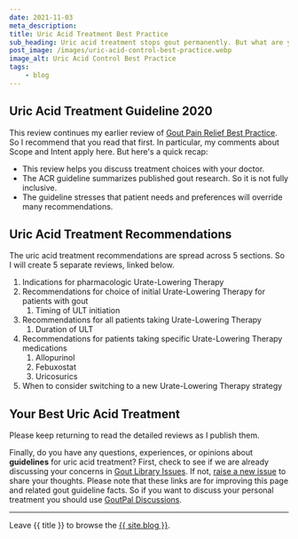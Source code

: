 ```yaml
---
date: 2021-11-03
meta_description: 
title: Uric Acid Treatment Best Practice
sub_heading: Uric acid treatment stops gout permanently. But what are your choices? See the best ways to control urate with your doctor.
post_image: /images/uric-acid-control-best-practice.webp
image_alt: Uric Acid Control Best Practice
tags:
    - blog
---
```


## Uric Acid Treatment Guideline 2020

This review continues my earlier review of <a href="/blog/gout-pain-relief-best-practice">Gout Pain Relief Best Practice</a>. So I recommend that you read that first. In particular, my comments about Scope and Intent apply here. But here's a quick recap:

- This review helps you discuss treatment choices with your doctor.
- The ACR guideline summarizes published gout research. So it is not fully inclusive.
- The guideline stresses that patient needs and preferences will override many recommendations.

## Uric Acid Treatment Recommendations

The uric acid treatment recommendations are spread across 5 sections. So I will create 5 separate reviews, linked below.

1. Indications for pharmacologic Urate-Lowering Therapy
2. Recommendations for choice of initial Urate-Lowering Therapy for patients with gout
    1. Timing of ULT initiation
3. Recommendations for all patients taking Urate-Lowering Therapy
    1. Duration of ULT
4. Recommendations for patients taking specific Urate-Lowering Therapy medications
    1. Allopurinol
    2. Febuxostat
    3. Uricosurics
5. When to consider switching to a new Urate-Lowering Therapy strategy

## Your Best Uric Acid Treatment

Please keep returning to read the detailed reviews as I publish them.

Finally, do you have any questions, experiences, or opinions about <b>guidelines</b> for uric acid treatment? First, check to see if we are already discussing your concerns in <a href="https://github.com/kct2020/goutpal-info-11ty/issues">Gout Library Issues</a>. If not, <a href="https://github.com/kct2020/goutpal-info-11ty/issues/new/choose">raise a new issue</a> to share your thoughts. Please note that these links are for improving this page and related gout guideline facts. So if you want to discuss your personal treatment you should use <a href="https://github.com/kct2020/goutpal-com-skeleventy/discussions">GoutPal Discussions</a>.


***

Leave {{ title }} to browse the <a href="/blog">{{ site.blog }}</a>.
